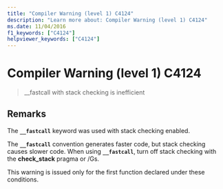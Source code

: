 ```yaml
---
title: "Compiler Warning (level 1) C4124"
description: "Learn more about: Compiler Warning (level 1) C4124"
ms.date: 11/04/2016
f1_keywords: ["C4124"]
helpviewer_keywords: ["C4124"]
---
```

# Compiler Warning (level 1) C4124

> __fastcall with stack checking is inefficient

## Remarks

The **`__fastcall`** keyword was used with stack checking enabled.

The **`__fastcall`** convention generates faster code, but stack checking causes slower code. When using **`__fastcall`**, turn off stack checking with the **check_stack** pragma or /Gs.

This warning is issued only for the first function declared under these conditions.

